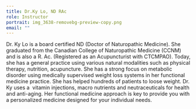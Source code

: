 ```yaml
---
title: Dr.Ky Lo, ND RAc
role: Instructor
portrait: img_3638-removebg-preview-copy.png
email: ""
---
```

Dr. Ky Lo is a board certified ND (Doctor of Naturopathic Medicine). She graduated from the Canadian College of Naturopathic Medicine (CCNM) and is also a R. Ac. (Registered as an Acupuncturist with CTCMPAO). Today, she has a general practice using various natural modalities such as physical therapy, nutrition, acupuncture. She has a strong focus on metabolic disorder using medically supervised weight loss systems in her functional medicine practice. She has helped hundreds of patients to loose weight. Dr. Ky uses a  vitamin injections, macro nutrients and neutraceuticals for health and anti-aging. Her functional medicine approach is key to provide you with a personalized medicine designed for your individual needs.